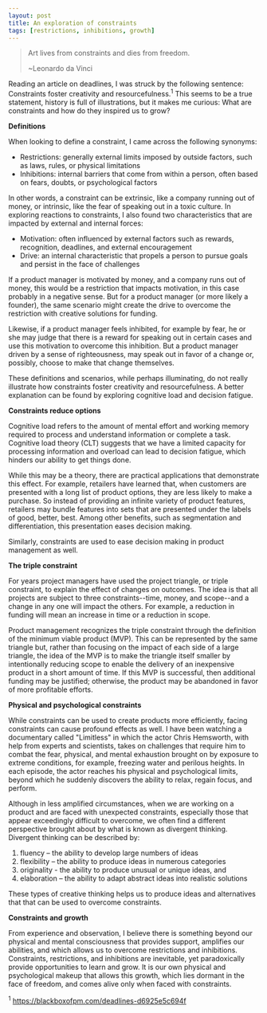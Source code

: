 ```yaml
---
layout: post
title: An exploration of constraints
tags: [restrictions, inhibitions, growth]
---
```


>Art lives from constraints and dies from freedom.
>
>~Leonardo da Vinci

Reading an article on deadlines, I was struck by the following sentence:  Constraints foster creativity and resourcefulness.<sup>1</sup>  This seems to be a true statement, history is full of illustrations, but it makes me curious:  What are constraints and how do they inspired us to grow?

**Definitions**

When looking to define a constraint, I came across the following synonyms:
  
- Restrictions: generally external limits imposed by outside factors, such as laws, rules, or physical limitations
- Inhibitions: internal barriers that come from within a person, often based on fears, doubts, or psychological factors
 
In other words, a constraint can be extrinsic, like a company running out of money, or intrinsic, like the fear of speaking out in a toxic culture.  In exploring reactions to constraints, I also found two characteristics that are impacted by external and internal forces:

- Motivation: often influenced by external factors such as rewards, recognition, deadlines, and external encouragement
- Drive: an internal characteristic that propels a person to pursue goals and persist in the face of challenges

If a product manager is motivated by money, and a company runs out of money, this would be a restriction that impacts motivation, in this case probably in a negative sense.  But for a product manager (or more likely a founder), the same scenario might create the drive to overcome the restriction with creative solutions for funding.  

Likewise, if a product manager feels inhibited, for example by fear, he or she may judge that there is a reward for speaking out in certain cases and use this motivation to overcome this inhibition.  But a product manager driven by a sense of righteousness, may speak out in favor of a change or, possibly, choose to make that change themselves.

These definitions and scenarios, while perhaps illuminating, do not really illustrate how constraints foster creativity and resourcefulness. A better explanation can be found by exploring cognitive load and decision fatigue.

**Constraints reduce options**

Cognitive load refers to the amount of mental effort and working memory required to process and understand information or complete a task.  Cognitive load theory (CLT) suggests that we have a limited capacity for processing information and overload can lead to decision fatigue, which hinders our ability to get things done. 

While this may be a theory, there are practical applications that demonstrate this effect.  For example, retailers have learned that, when customers are presented with a long list of product options, they are less likely to make a purchase.  So instead of providing an infinite variety of product features, retailers may bundle features into sets that are presented under the labels of good, better, best.  Among other benefits, such as segmentation and differentiation, this presentation eases decision making.  

Similarly, constraints are used to ease decision making in product management as well.

**The triple constraint**

For years project managers have used the project triangle, or triple constraint, to explain the effect of changes on outcomes.  The idea is that all projects are subject to three constraints--time, money, and scope--and a change in any one will impact the others.  For example, a reduction in funding will mean an increase in time or a reduction in scope.

Product management recognizes the triple constraint through the definition of the minimum viable product (MVP).  This can be represented by the same triangle but, rather than focusing on the impact of each side of a large triangle, the idea of the MVP is to make the triangle itself smaller by intentionally reducing scope to enable the delivery of an inexpensive product in a short amount of time.  If this MVP is successful, then additional funding may be justified; otherwise, the product may be abandoned in favor of more profitable efforts.

**Physical and psychological constraints**

While constraints can be used to create products more efficiently, facing constraints can cause profound effects as well.   I have been watching a documentary called "Limitless" in which the actor Chris Hemsworth, with help from experts and scientists, takes on challenges that require him to combat the fear, physical, and mental exhaustion brought on by exposure to extreme conditions, for example, freezing water and perilous heights.  In each episode, the actor reaches his physical and psychological limits, beyond which he suddenly discovers the ability to relax, regain focus, and perform.  

Although in less amplified circumstances, when we are working on a product and are faced with unexpected constraints, especially those that appear exceedingly difficult to overcome, we often find a different perspective brought about by what is known as divergent thinking.  Divergent thinking can be described by: 

1. fluency – the ability to develop large numbers of ideas
2. flexibility – the ability to produce ideas in numerous categories
3. originality - the ability to produce unusual or unique ideas, and
4. elaboration – the ability to adapt abstract ideas into realistic solutions

These types of creative thinking helps us to produce ideas and alternatives that that can be used to overcome constraints.

**Constraints and growth**

From experience and observation, I believe there is something beyond our physical and mental consciousness that provides support, amplifies our abilities, and which allows us to overcome restrictions and inhibitions.  Constraints, restrictions, and inhibitions are inevitable, yet paradoxically provide opportunities to learn and grow.  It is our own physical and psychological makeup that allows this growth, which lies dormant in the face of freedom, and comes alive only when faced with constraints. 

<sup>1</sup> https://blackboxofpm.com/deadlines-d6925e5c694f
